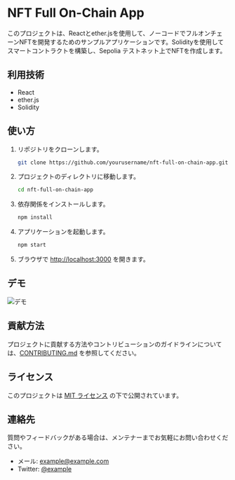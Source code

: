 # NFT Full On-Chain App

このプロジェクトは、Reactとether.jsを使用して、ノーコードでフルオンチェーンNFTを開発するためのサンプルアプリケーションです。Solidityを使用してスマートコントラクトを構築し、Sepolia テストネット上でNFTを作成します。

## 利用技術

- React
- ether.js
- Solidity

## 使い方

1. リポジトリをクローンします。
   ```bash
   git clone https://github.com/yourusername/nft-full-on-chain-app.git
   ```

2. プロジェクトのディレクトリに移動します。
   ```bash
   cd nft-full-on-chain-app
   ```

3. 依存関係をインストールします。
   ```bash
   npm install
   ```

4. アプリケーションを起動します。
   ```bash
   npm start
   ```

5. ブラウザで [http://localhost:3000](http://localhost:3000) を開きます。

## デモ

![デモ](demo.gif)

## 貢献方法

プロジェクトに貢献する方法やコントリビューションのガイドラインについては、[CONTRIBUTING.md](CONTRIBUTING.md) を参照してください。

## ライセンス

このプロジェクトは [MIT ライセンス](LICENSE) の下で公開されています。

## 連絡先

質問やフィードバックがある場合は、メンテナーまでお気軽にお問い合わせください。
- メール: example@example.com
- Twitter: [@example](https://twitter.com/example)
